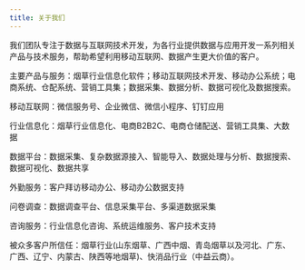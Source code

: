 ```yaml
---
title: 关于我们
---
```

我们团队专注于数据与互联网技术开发，为各行业提供数据与应用开发一系列相关产品与技术服务，帮助希望利用移动互联网、数据产生更大价值的客户。

主要产品与服务：烟草行业信息化软件；移动互联网技术开发、移动办公系统；电商系统、仓配系统、营销工具集；数据采集、数据分析、数据可视化及数据搜索。

移动互联网：微信服务号、企业微信、微信小程序、钉钉应用

行业信息化：烟草行业信息化、电商B2B2C、电商仓储配送、营销工具集、大数据

数据平台：数据采集、复杂数据源接入、智能导入、数据处理与分析、数据搜索、数据可视化、数据共享

外勤服务：客户拜访移动办公、移动办公数据支持

问卷调查：数据调查平台、信息采集平台、多渠道数据采集

咨询服务：行业信息化咨询、系统运维服务、客户技术支持

被众多客户所信任：烟草行业(山东烟草、广西中烟、青岛烟草以及河北、广东、广西、辽宁、内蒙古、陕西等地烟草)、快消品行业（中益云商）。
